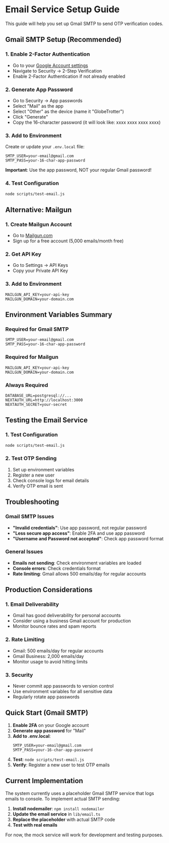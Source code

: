 # Email Service Setup Guide

This guide will help you set up Gmail SMTP to send OTP verification codes.

## Gmail SMTP Setup (Recommended)

### 1. Enable 2-Factor Authentication
- Go to your [Google Account settings](https://myaccount.google.com/)
- Navigate to Security → 2-Step Verification
- Enable 2-Factor Authentication if not already enabled

### 2. Generate App Password
- Go to Security → App passwords
- Select "Mail" as the app
- Select "Other" as the device (name it "GlobeTrotter")
- Click "Generate"
- Copy the 16-character password (it will look like: xxxx xxxx xxxx xxxx)

### 3. Add to Environment
Create or update your `.env.local` file:
```env
SMTP_USER=your-email@gmail.com
SMTP_PASS=your-16-char-app-password
```

**Important**: Use the app password, NOT your regular Gmail password!

### 4. Test Configuration
```bash
node scripts/test-email.js
```

## Alternative: Mailgun

### 1. Create Mailgun Account
- Go to [Mailgun.com](https://mailgun.com)
- Sign up for a free account (5,000 emails/month free)

### 2. Get API Key
- Go to Settings → API Keys
- Copy your Private API Key

### 3. Add to Environment
```env
MAILGUN_API_KEY=your-api-key
MAILGUN_DOMAIN=your-domain.com
```

## Environment Variables Summary

### Required for Gmail SMTP
```env
SMTP_USER=your-email@gmail.com
SMTP_PASS=your-16-char-app-password
```

### Required for Mailgun
```env
MAILGUN_API_KEY=your-api-key
MAILGUN_DOMAIN=your-domain.com
```

### Always Required
```env
DATABASE_URL=postgresql://...
NEXTAUTH_URL=http://localhost:3000
NEXTAUTH_SECRET=your-secret
```

## Testing the Email Service

### 1. Test Configuration
```bash
node scripts/test-email.js
```

### 2. Test OTP Sending
1. Set up environment variables
2. Register a new user
3. Check console logs for email details
4. Verify OTP email is sent

## Troubleshooting

### Gmail SMTP Issues
- **"Invalid credentials"**: Use app password, not regular password
- **"Less secure app access"**: Enable 2FA and use app password
- **"Username and Password not accepted"**: Check app password format

### General Issues
- **Emails not sending**: Check environment variables are loaded
- **Console errors**: Check credentials format
- **Rate limiting**: Gmail allows 500 emails/day for regular accounts

## Production Considerations

### 1. Email Deliverability
- Gmail has good deliverability for personal accounts
- Consider using a business Gmail account for production
- Monitor bounce rates and spam reports

### 2. Rate Limiting
- Gmail: 500 emails/day for regular accounts
- Gmail Business: 2,000 emails/day
- Monitor usage to avoid hitting limits

### 3. Security
- Never commit app passwords to version control
- Use environment variables for all sensitive data
- Regularly rotate app passwords

## Quick Start (Gmail SMTP)

1. **Enable 2FA** on your Google account
2. **Generate app password** for "Mail"
3. **Add to .env.local**:
   ```env
   SMTP_USER=your-email@gmail.com
   SMTP_PASS=your-16-char-app-password
   ```
4. **Test**: `node scripts/test-email.js`
5. **Verify**: Register a new user to test OTP emails

## Current Implementation

The system currently uses a placeholder Gmail SMTP service that logs emails to console. To implement actual SMTP sending:

1. **Install nodemailer**: `npm install nodemailer`
2. **Update the email service** in `lib/email.ts`
3. **Replace the placeholder** with actual SMTP code
4. **Test with real emails**

For now, the mock service will work for development and testing purposes.
